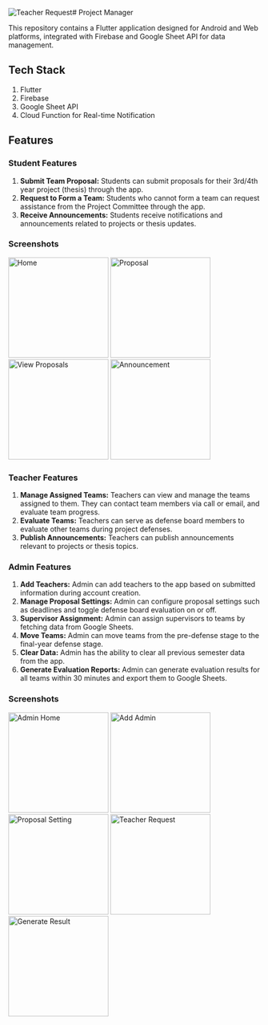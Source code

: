 ![Teacher Request](https://github.com/user-attachments/assets/b0743bc9-f9bd-432d-ac85-b2f263c086e6)# Project Manager

This repository contains a Flutter application designed for Android and Web platforms, integrated with Firebase and Google Sheet API for data management.

## Tech Stack
1. Flutter
2. Firebase
3. Google Sheet API
4. Cloud Function for Real-time Notification

## Features

### Student Features
1. **Submit Team Proposal:** Students can submit proposals for their 3rd/4th year project (thesis) through the app.
2. **Request to Form a Team:** Students who cannot form a team can request assistance from the Project Committee through the app.
3. **Receive Announcements:** Students receive notifications and announcements related to projects or thesis updates.

### Screenshots
<img src="https://github.com/user-attachments/assets/df5c32ff-8463-4368-a634-a81358aea45b" alt="Home" width="200"/>
<img src="https://github.com/user-attachments/assets/2365560d-8f6b-4497-bd0d-05688b4f2403" alt="Proposal" width="200"/>
<img src="https://github.com/user-attachments/assets/35ad6589-e1b8-4bed-ae3c-a43590ed2dd6" alt="View Proposals" width="200"/>
<img src="https://github.com/user-attachments/assets/3bc0cec8-7aeb-41a2-8a42-bd3b50b06d58" alt="Announcement" width="200"/>



### Teacher Features
1. **Manage Assigned Teams:** Teachers can view and manage the teams assigned to them. They can contact team members via call or email, and evaluate team progress.
2. **Evaluate Teams:** Teachers can serve as defense board members to evaluate other teams during project defenses.
3. **Publish Announcements:** Teachers can publish announcements relevant to projects or thesis topics.




### Admin Features
1. **Add Teachers:** Admin can add teachers to the app based on submitted information during account creation.
2. **Manage Proposal Settings:** Admin can configure proposal settings such as deadlines and toggle defense board evaluation on or off.
3. **Supervisor Assignment:** Admin can assign supervisors to teams by fetching data from Google Sheets.
4. **Move Teams:** Admin can move teams from the pre-defense stage to the final-year defense stage.
5. **Clear Data:** Admin has the ability to clear all previous semester data from the app.
6. **Generate Evaluation Reports:** Admin can generate evaluation results for all teams within 30 minutes and export them to Google Sheets.

### Screenshots

<img src="https://github.com/user-attachments/assets/419de810-1cf1-48d9-b372-ee532aa5ce34" alt="Admin Home" width="200"/>
<img src="https://github.com/user-attachments/assets/56980157-eb0f-43c7-8032-06557660de19" alt="Add Admin" width="200"/>
<img src="https://github.com/user-attachments/assets/4f5cb72e-97c2-47ba-b274-222c1b458c1b" alt="Proposal Setting" width="200"/>
<img src="https://github.com/user-attachments/assets/3168d999-ea60-49d3-b51b-70b7a40bb6c6" alt="Teacher Request" width="200"/>
<img src="https://github.com/user-attachments/assets/7dba655c-19f8-4ea2-9444-3ebac4a86ca8" alt="Generate Result" width="200"/>


